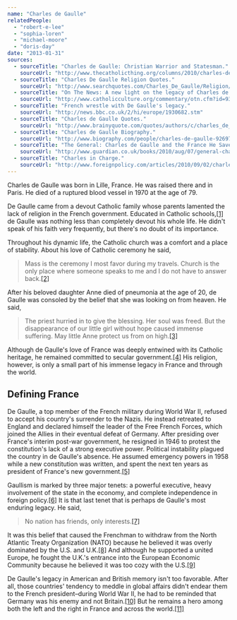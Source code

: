 ```yaml
---
name: "Charles de Gaulle"
relatedPeople:
  - "robert-e-lee"
  - "sophia-loren"
  - "michael-moore"
  - "doris-day"
date: "2013-01-31"
sources:
  - sourceTitle: "Charles de Gaulle: Christian Warrior and Statesman."
    sourceUrl: "http://www.thecatholicthing.org/columns/2010/charles-de-gaulle-christian-warrior-and-statesman.html"
  - sourceTitle: "Charles De Gaulle Religion Quotes."
    sourceUrl: "http://www.searchquotes.com/Charles_De_Gaulle/Religion/quotes/"
  - sourceTitle: "On The News: A new light on the legacy of Charles de Gaulle."
    sourceUrl: "http://www.catholicculture.org/commentary/otn.cfm?id=938"
  - sourceTitle: "French wrestle with De Gaulle's legacy."
    sourceUrl: "http://news.bbc.co.uk/2/hi/europe/1930682.stm"
  - sourceTitle: "Charles de Gaulle Quotes."
    sourceUrl: "http://www.brainyquote.com/quotes/authors/c/charles_de_gaulle_2.html"
  - sourceTitle: "Charles de Gaulle Biography."
    sourceUrl: "http://www.biography.com/people/charles-de-gaulle-9269794?page=2"
  - sourceTitle: "The General: Charles de Gaulle and the France He Saved."
    sourceUrl: "http://www.guardian.co.uk/books/2010/aug/07/general-charles-gaulle-france-fenby"
  - sourceTitle: "Charles in Charge."
    sourceUrl: "http://www.foreignpolicy.com/articles/2010/09/02/charles_in_charge?page=0,0"
---
```


Charles de Gaulle was born in Lille, France. He was raised there and in Paris. He died of a ruptured blood vessel in 1970 at the age of 79.

De Gaulle came from a devout Catholic family whose parents lamented the lack of religion in the French government. Educated in Catholic schools,<a class="source-citation" href="#http://www.thecatholicthing.org/columns/2010/charles-de-gaulle-christian-warrior-and-statesman.html" title="Charles de Gaulle: Christian Warrior and Statesman.">[1]</a> de Gaulle was nothing less than completely devout his whole life. He didn't speak of his faith very frequently, but there's no doubt of its importance.

Throughout his dynamic life, the Catholic church was a comfort and a place of stability. About his love of Catholic ceremony he said,

>Mass is the ceremony I most favor during my travels. Church is the only place where someone speaks to me and I do not have to answer back.<a class="source-citation" href="#http://www.searchquotes.com/Charles_De_Gaulle/Religion/quotes/" title="Charles De Gaulle Religion Quotes.">[2]</a>

After his beloved daughter Anne died of pneumonia at the age of 20, de Gaulle was consoled by the belief that she was looking on from heaven. He said,

>The priest hurried in to give the blessing. Her soul was freed. But the disappearance of our little girl without hope caused immense suffering. May little Anne protect us from on high.<a class="source-citation" href="#http://www.thecatholicthing.org/columns/2010/charles-de-gaulle-christian-warrior-and-statesman.html" title="Charles de Gaulle: Christian Warrior and Statesman.">[3]</a>

Although de Gaulle's love of France was deeply entwined with its Catholic heritage, he remained committed to secular government.<a class="source-citation" href="#http://www.catholicculture.org/commentary/otn.cfm?id=938" title="On The News: A new light on the legacy of Charles de Gaulle.">[4]</a> His religion, however, is only a small part of his immense legacy in France and through the world.


## Defining France

De Gaulle, a top member of the French military during World War II, refused to accept his country's surrender to the Nazis. He instead retreated to England and declared himself the leader of the Free French Forces, which joined the Allies in their eventual defeat of Germany. After presiding over France's interim post-war government, he resigned in 1946 to protest the constitution's lack of a strong executive power. Political instability plagued the country in de Gaulle's absence. He assumed emergency powers in 1958 while a new constitution was written, and spent the next ten years as president of France's new government.<a class="source-citation" href="#http://www.thecatholicthing.org/columns/2010/charles-de-gaulle-christian-warrior-and-statesman.html" title="Charles de Gaulle: Christian Warrior and Statesman.">[5]</a>

Gaullism is marked by three major tenets: a powerful executive, heavy involvement of the state in the economy, and complete independence in foreign policy.<a class="source-citation" href="#http://news.bbc.co.uk/2/hi/europe/1930682.stm" title="French wrestle with De Gaulle&apos;s legacy.">[6]</a> It is that last tenet that is perhaps de Gaulle's most enduring legacy. He said,

>No nation has friends, only interests.<a class="source-citation" href="#http://www.brainyquote.com/quotes/authors/c/charles_de_gaulle_2.html" title="Charles de Gaulle Quotes.">[7]</a>

It was this belief that caused the Frenchman to withdraw from the North Atlantic Treaty Organization (NATO) because he believed it was overly dominated by the U.S. and U.K.<a class="source-citation" href="#http://news.bbc.co.uk/2/hi/europe/1930682.stm" title="French wrestle with De Gaulle&apos;s legacy.">[8]</a> And although he supported a united Europe, he fought the U.K.'s entrance into the European Economic Community because he believed it was too cozy with the U.S.<a class="source-citation" href="#http://www.biography.com/people/charles-de-gaulle-9269794?page=2" title="Charles de Gaulle Biography.">[9]</a>

De Gaulle's legacy in American and British memory isn't too favorable. After all, those countries' tendency to meddle in global affairs didn't endear them to the French president–during World War II, he had to be reminded that Germany was his enemy and not Britain.<a class="source-citation" href="#http://www.guardian.co.uk/books/2010/aug/07/general-charles-gaulle-france-fenby" title="The General: Charles de Gaulle and the France He Saved.">[10]</a> But he remains a hero among both the left and the right in France and across the world.<a class="source-citation" href="#http://www.foreignpolicy.com/articles/2010/09/02/charles_in_charge?page=0,0" title="Charles in Charge.">[11]</a>